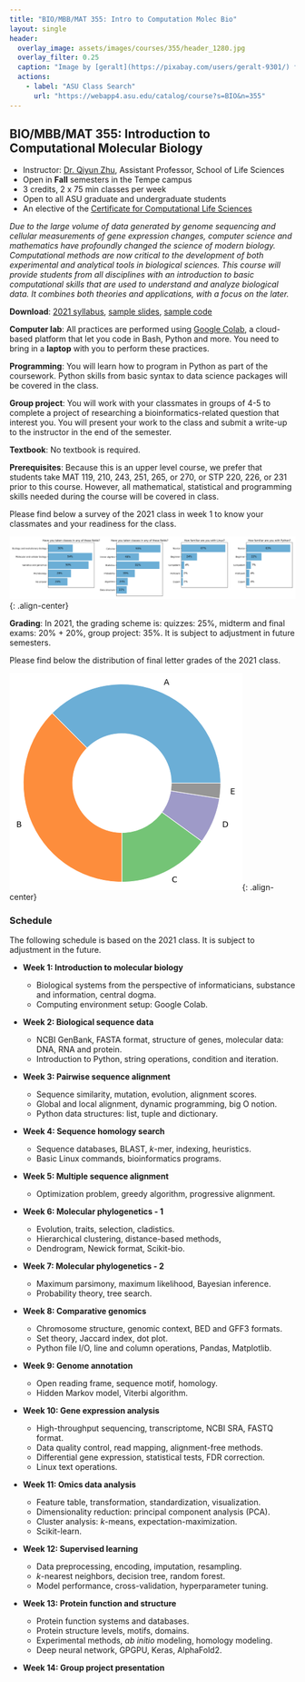 ```yaml
---
title: "BIO/MBB/MAT 355: Intro to Computation Molec Bio"
layout: single
header:
  overlay_image: assets/images/courses/355/header_1280.jpg
  overlay_filter: 0.25
  caption: "Image by [geralt](https://pixabay.com/users/geralt-9301/) from [Pixabay](https://pixabay.com/photos/circuit-board-conductor-tracks-2440249/)"
  actions:
    - label: "ASU Class Search"
      url: "https://webapp4.asu.edu/catalog/course?s=BIO&n=355"
---
```



## BIO/MBB/MAT 355: Introduction to Computational Molecular Biology

- Instructor: [Dr. Qiyun Zhu](https://isearch.asu.edu/profile/3737104), Assistant Professor, School of Life Sciences
- Open in **Fall** semesters in the Tempe campus
- 3 credits, 2 x 75 min classes per week
- Open to all ASU graduate and undergraduate students
- An elective of the [Certificate for Computational Life Sciences](https://webapp4.asu.edu/programs/t5/majorinfo/ASU00/LACLSICERT/undergrad/true?init=false&nopassive=true)

_Due to the large volume of data generated by genome sequencing and cellular measurements of gene expression changes, computer science and mathematics have profoundly changed the science of modern biology. Computational methods are now critical to the development of both experimental and analytical tools in biological sciences. This course will provide students from all disciplines with an introduction to basic computational skills that are used to understand and analyze biological data. It combines both theories and applications, with a focus on the later._

**Download**: [2021 syllabus](assets/files/courses/355/2021_syllabus.pdf), [sample slides](assets/files/courses/355/2021_sample_slides.pdf), [sample code](assets/files/courses/355/2021_sample_code.ipynb)

**Computer lab**: All practices are performed using [Google Colab](https://colab.research.google.com/), a cloud-based platform that let you code in Bash, Python and more. You need to bring in a **laptop** with you to perform these practices.

**Programming**: You will learn how to program in Python as part of the coursework. Python skills from basic syntax to data science packages will be covered in the class.

**Group project**: You will work with your classmates in groups of 4-5 to complete a project of researching a bioinformatics-related question that interest you. You will present your work to the class and submit a write-up to the instructor in the end of the semester.

**Textbook**: No textbook is required.

**Prerequisites**: Because this is an upper level course, we prefer that students take MAT 119, 210, 243, 251, 265, or 270, or STP 220, 226, or 231 prior to this course. However, all mathematical, statistical and programming skills needed during the course will be covered in class.

Please find below a survey of the 2021 class in week 1 to know your classmates and your readiness for the class.

![survey](assets/images/courses/355/survey.png){: .align-center}

**Grading**: In 2021, the grading scheme is: quizzes: 25%, midterm and final exams: 20% + 20%, group project: 35%. It is subject to adjustment in future semesters.

Please find below the distribution of final letter grades of the 2021 class.

![grades](assets/images/courses/355/grades.png){: .align-center}


### Schedule

The following schedule is based on the 2021 class. It is subject to adjustment in the future.

- **Week 1: Introduction to molecular biology**
  - Biological systems from the perspective of informaticians, substance and information, central dogma.
  - Computing environment setup: Google Colab.

- **Week 2: Biological sequence data**
  - NCBI GenBank, FASTA format, structure of genes, molecular data: DNA, RNA and protein.
  - Introduction to Python, string operations, condition and iteration.

- **Week 3: Pairwise sequence alignment**
  - Sequence similarity, mutation, evolution, alignment scores.
  - Global and local alignment, dynamic programming, big O notion.
  - Python data structures: list, tuple and dictionary.

- **Week 4: Sequence homology search**
  - Sequence databases, BLAST, _k_-mer, indexing, heuristics.
  - Basic Linux commands, bioinformatics programs.

- **Week 5: Multiple sequence alignment**
  - Optimization problem, greedy algorithm, progressive alignment.

- **Week 6: Molecular phylogenetics - 1**
  - Evolution, traits, selection, cladistics.
  - Hierarchical clustering, distance-based methods,
  - Dendrogram, Newick format, Scikit-bio.

- **Week 7: Molecular phylogenetics - 2**
  - Maximum parsimony, maximum likelihood, Bayesian inference.
  - Probability theory, tree search.

- **Week 8: Comparative genomics**
  - Chromosome structure, genomic context, BED and GFF3 formats.
  - Set theory, Jaccard index, dot plot.
  - Python file I/O, line and column operations, Pandas, Matplotlib.

- **Week 9: Genome annotation**
  - Open reading frame, sequence motif, homology.
  - Hidden Markov model, Viterbi algorithm.

- **Week 10: Gene expression analysis**
  - High-throughput sequencing, transcriptome, NCBI SRA, FASTQ format.
  - Data quality control, read mapping, alignment-free methods.
  - Differential gene expression, statistical tests, FDR correction.
  - Linux text operations.

- **Week 11: Omics data analysis**
  - Feature table, transformation, standardization, visualization.
  - Dimensionality reduction: principal component analysis (PCA).
  - Cluster analysis: _k_-means, expectation-maximization.
  - Scikit-learn.

- **Week 12: Supervised learning**
  - Data preprocessing, encoding, imputation, resampling.
  - _k_-nearest neighbors, decision tree, random forest.
  - Model performance, cross-validation, hyperparameter tuning.

- **Week 13: Protein function and structure**
  - Protein function systems and databases.
  - Protein structure levels, motifs, domains.
  - Experimental methods, _ab initio_ modeling, homology modeling.
  - Deep neural network, GPGPU, Keras, AlphaFold2.

- **Week 14: Group project presentation**
